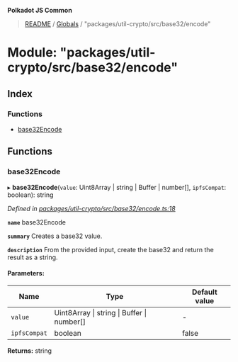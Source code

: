 **Polkadot JS Common**

> [README](../README.md) / [Globals](../globals.md) / "packages/util-crypto/src/base32/encode"

# Module: "packages/util-crypto/src/base32/encode"

## Index

### Functions

* [base32Encode](_packages_util_crypto_src_base32_encode_.md#base32encode)

## Functions

### base32Encode

▸ **base32Encode**(`value`: Uint8Array \| string \| Buffer \| number[], `ipfsCompat`: boolean): string

*Defined in [packages/util-crypto/src/base32/encode.ts:18](https://github.com/polkadot-js/common/blob/13ae8665/packages/util-crypto/src/base32/encode.ts#L18)*

**`name`** base32Encode

**`summary`** Creates a base32 value.

**`description`** 
From the provided input, create the base32 and return the result as a string.

#### Parameters:

Name | Type | Default value |
------ | ------ | ------ |
`value` | Uint8Array \| string \| Buffer \| number[] | - |
`ipfsCompat` | boolean | false |

**Returns:** string
